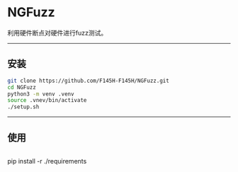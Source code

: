 # NGFuzz

利用硬件断点对硬件进行fuzz测试。

---

## 安装

```bash
git clone https://github.com/F145H-F145H/NGFuzz.git
cd NGFuzz
python3 -m venv .venv
source .vnev/bin/activate
./setup.sh
```

---

## 使用

```bash

```

pip install -r ./requirements
